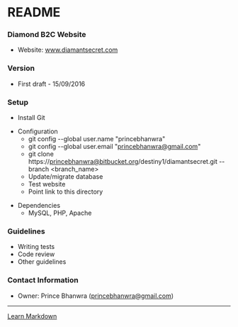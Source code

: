 # README #

### Diamond B2C Website ###

* Website: www.diamantsecret.com

### Version ####
* First draft - 15/09/2016

### Setup ###

* Install Git
+ Configuration
    * git config --global user.name "princebhanwra"
    * git config --global user.email "princebhanwra@gmail.com"
    * git clone https://princebhanwra@bitbucket.org/destiny1/diamantsecret.git --branch <branch_name>
    * Update/migrate database
    * Test website
    * Point link to this directory
- Dependencies
    * MySQL, PHP, Apache

### Guidelines ###

* Writing tests
* Code review
* Other guidelines

### Contact Information ###

* Owner: Prince Bhanwra (princebhanwra@gmail.com)


-----
[Learn Markdown](https://bitbucket.org/tutorials/markdowndemo)